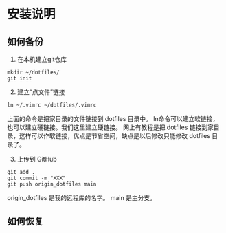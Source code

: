 # 安装说明

## 如何备份

1. 在本机建立git仓库

```
mkdir ~/dotfiles/
git init
```

2. 建立“点文件”链接

```
ln ~/.vimrc ~/dotfiles/.vimrc
```

上面的命令是把家目录的文件链接到 dotfiles 目录中。
ln命令可以建立软链接，也可以建立硬链接。我们这里建立硬链接。
网上有教程是把 dotfiles 链接到家目录，这样可以作软链接，优点是节省空间，缺点是以后修改只能修改 dotfiles 目录了。

3. 上传到 GitHub 

```
git add .
git commit -m "XXX"
git push origin_dotfiles main
```

origin_dotfiles 是我的远程库的名字。
main 是主分支。

## 如何恢复

